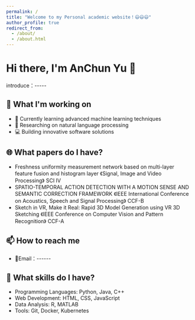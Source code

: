 ```yaml
---
permalink: /
title: "Welcome to my Personal academic website！😃😃😃"
author_profile: true
redirect_from: 
  - /about/
  - /about.html
---
```


# Hi there, I'm AnChun Yu 👋

introduce：-----

## 🔭 What I'm working on

- 🌱 Currently learning advanced machine learning techniques
- 🔬 Researching on natural language processing
- 💻 Building innovative software solutions

## 🌐 What papers do I have?
- Freshness uniformity measurement network based on multi-layer feature fusion and histogram layer  《Signal, Image and Video Processing》 SCI Ⅳ
- SPATIO-TEMPORAL ACTION DETECTION WITH A MOTION SENSE AND SEMANTIC CORRECTION FRAMEWORK 《IEEE International Conference on Acoustics, Speech and Signal Processing》 CCF-B
- Sketch in VR, Make it Real: Rapid 3D Model Generation using VR 3D Sketching 《IEEE Conference on Computer Vision and Pattern Recognition》 CCF-A

## 📫 How to reach me

- 📮Email：------

## 💼 What skills do I have?

- Programming Languages: Python, Java, C++
- Web Development: HTML, CSS, JavaScript
- Data Analysis: R, MATLAB
- Tools: Git, Docker, Kubernetes



